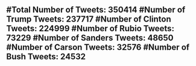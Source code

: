 #Total Number of Tweets: 350414 
#Number of Trump Tweets: 237717
#Number of Clinton Tweets: 224999
#Number of Rubio Tweets: 73229
#Number of Sanders Tweets: 48650
#Number of Carson Tweets: 32576
#Number of Bush Tweets: 24532
---
